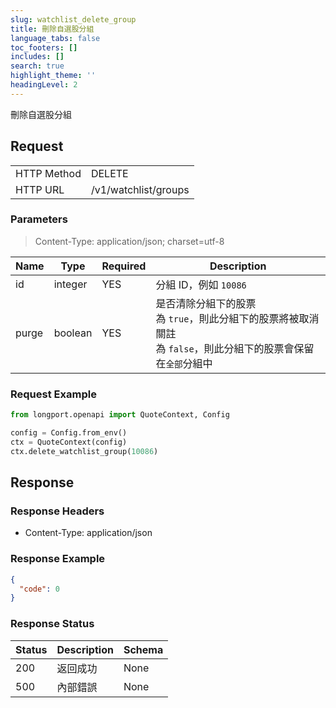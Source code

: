 ```yaml
---
slug: watchlist_delete_group
title: 刪除自選股分組
language_tabs: false
toc_footers: []
includes: []
search: true
highlight_theme: ''
headingLevel: 2
---
```


刪除自選股分組

<SDKLinks module="quote" klass="QuoteContext" method="delete_watchlist_group" />

##

## Request

<table className="http-basic">
<tbody>
<tr><td className="http-basic-key">HTTP Method</td><td>DELETE</td></tr>
<tr><td className="http-basic-key">HTTP URL</td><td>/v1/watchlist/groups </td></tr>
</tbody>
</table>

### Parameters

> Content-Type: application/json; charset=utf-8

| Name  | Type    | Required | Description                                                                                                               |
| ----- | ------- | -------- | ------------------------------------------------------------------------------------------------------------------------- |
| id    | integer | YES      | 分組 ID，例如 `10086`                                                                                                     |
| purge | boolean | YES      | 是否清除分組下的股票<br /> 為 `true`，則此分組下的股票將被取消關註<br /> 為 `false`，則此分組下的股票會保留在`全部`分組中 |

### Request Example

```python
from longport.openapi import QuoteContext, Config

config = Config.from_env()
ctx = QuoteContext(config)
ctx.delete_watchlist_group(10086)
```

## Response

### Response Headers

- Content-Type: application/json

### Response Example

```json
{
  "code": 0
}
```

### Response Status

| Status | Description | Schema |
| ------ | ----------- | ------ |
| 200    | 返回成功    | None   |
| 500    | 內部錯誤    | None   |

<aside className="success">
</aside>
